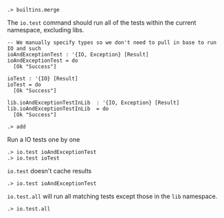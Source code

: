 ```ucm:hide
.> builtins.merge
```

The `io.test` command should run all of the tests within the current namespace, excluding libs.

```unison:hide
-- We manually specify types so we don't need to pull in base to run IO and such
ioAndExceptionTest : '{IO, Exception} [Result]
ioAndExceptionTest = do 
  [Ok "Success"]

ioTest : '{IO} [Result]
ioTest = do 
  [Ok "Success"]

lib.ioAndExceptionTestInLib  : '{IO, Exception} [Result]
lib.ioAndExceptionTestInLib  = do 
  [Ok "Success"]
```

```ucm:hide
.> add
```

Run a IO tests one by one 

```ucm
.> io.test ioAndExceptionTest
.> io.test ioTest
```

`io.test` doesn't cache results

```ucm
.> io.test ioAndExceptionTest
```

`io.test.all` will run all matching tests except those in the `lib` namespace.

```ucm
.> io.test.all
```

